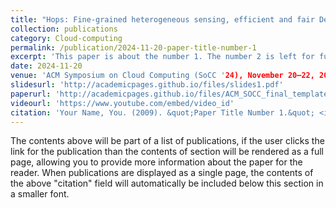 ```yaml
---
title: "Hops: Fine-grained heterogeneous sensing, efficient and fair Deep Learning cluster scheduling system"
collection: publications
category: Cloud-computing
permalink: /publication/2024-11-20-paper-title-number-1
excerpt: 'This paper is about the number 1. The number 2 is left for future work.'
date: 2024-11-20
venue: 'ACM Symposium on Cloud Computing (SoCC '24), November 20–22, 2024, Redmond, WA, USA'
slidesurl: 'http://academicpages.github.io/files/slides1.pdf'
paperurl: 'http://academicpages.github.io/files/ACM_SOCC_final_template (11).pdf'
videourl: 'https://www.youtube.com/embed/video_id'
citation: 'Your Name, You. (2009). &quot;Paper Title Number 1.&quot; <i>Journal 1</i>. 1(1).'
---
```


The contents above will be part of a list of publications, if the user clicks the link for the publication than the contents of section will be rendered as a full page, allowing you to provide more information about the paper for the reader. When publications are displayed as a single page, the contents of the above "citation" field will automatically be included below this section in a smaller font.

